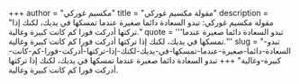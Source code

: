 +++
author = "مكسيم غوركي"
title = "مقولة مكسيم غوركي"
description = "مقولة مكسيم غوركي: تبدو السعادة دائما صغيرة عندما تمسكها في يديك، لكنك إذا تركتها أدركت فورا كم كانت كبيرة وغالية."
quote = '''تبدو السعادة دائما صغيرة عندما تمسكها في يديك، لكنك إذا تركتها أدركت فورا كم كانت كبيرة وغالية.'''
slug = "تبدو-السعادة-دائما-صغيرة-عندما-تمسكها-في-يديك-لكنك-إذا-تركتها-أدركت-فورا-كم-كانت-كبيرة-وغالية"
+++
تبدو السعادة دائما صغيرة عندما تمسكها في يديك، لكنك إذا تركتها أدركت فورا كم كانت كبيرة وغالية.
